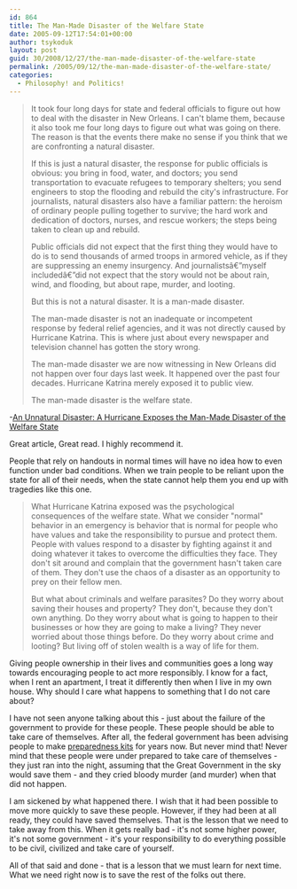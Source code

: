 ```yaml
---
id: 864
title: The Man-Made Disaster of the Welfare State
date: 2005-09-12T17:54:01+00:00
author: tsykoduk
layout: post
guid: 30/2008/12/27/the-man-made-disaster-of-the-welfare-state
permalink: /2005/09/12/the-man-made-disaster-of-the-welfare-state/
categories:
  - Philosophy! and Politics!
---
```

<blockquote>It took four long days for state and federal officials to figure out how to deal with the disaster in New Orleans. I can't blame them, because it also took me four long days to figure out what was going on there. The reason is that the events there make no sense if you think that we are confronting a natural disaster.

<p>If this is just a natural disaster, the response for public officials is obvious: you bring in food, water, and doctors; you send transportation to evacuate refugees to temporary shelters; you send engineers to stop the flooding and rebuild the city's infrastructure. For journalists, natural disasters also have a familiar pattern: the heroism of ordinary people pulling together to survive; the hard work and dedication of doctors, nurses, and rescue workers; the steps being taken to clean up and rebuild.</p>


<p>Public officials did not expect that the first thing they would have to do is to send thousands of armed troops in armored vehicle, as if they are suppressing an enemy insurgency. And journalistsâ€”myself includedâ€”did not expect that the story would not be about rain, wind, and flooding, but about rape, murder, and looting.</p>


<p>But this is not a natural disaster. It is a man-made disaster.</p>


<p>The man-made disaster is not an inadequate or incompetent response by federal relief agencies, and it was not directly caused by Hurricane Katrina. This is where just about every newspaper and television channel has gotten the story wrong.</p>


<p>The man-made disaster we are now witnessing in New Orleans did not happen over four days last week. It happened over the past four decades. Hurricane Katrina merely exposed it to public view.</p>


<p>The man-made disaster is the welfare state. </blockquote></p>


<p>-<a href="http://tiadaily.com/php-bin/news/showArticle.php?id=1026">An Unnatural Disaster: A Hurricane Exposes the Man-Made Disaster of the Welfare State</a></p>


<p>Great article, Great read. I highly recommend it.</p>


<p>People that rely on handouts in normal times will have no idea how to even function under bad conditions. When we train people to be reliant upon the state for all of their needs, when the state cannot help them you end up with tragedies like this one.</p>


<blockquote>What Hurricane Katrina exposed was the psychological consequences of the welfare state. What we consider "normal" behavior in an emergency is behavior that is normal for people who have values and take the responsibility to pursue and protect them. People with values respond to a disaster by fighting against it and doing whatever it takes to overcome the difficulties they face. They don't sit around and complain that the government hasn't taken care of them. They don't use the chaos of a disaster as an opportunity to prey on their fellow men.

<p>But what about criminals and welfare parasites? Do they worry about saving their houses and property? They don't, because they don't own anything. Do they worry about what is going to happen to their businesses or how they are going to make a living? They never worried about those things before. Do they worry about crime and looting? But living off of stolen wealth is a way of life for them.</blockquote></p>


<p>Giving people ownership in their lives and communities goes a long way towards encouraging people to act more responsibly. I know for a fact, when I rent an apartment, I treat it differently then when I live in my own house. Why should I care what happens to something that I do not care about?</p>


<p>I have not seen anyone talking about this - just about the failure of the government to provide for these people. These people should be able to take care of themselves. After all, the federal government has been advising people to make <a href="http://www.ready.gov/index.html"> preparedness kits</a> for years now. But never mind that! Never mind that these people were under prepared to take care of themselves - they just ran into the night, assuming that the Great Government in the sky would save them - and they cried bloody murder (and murder) when that did not happen.</p>


<p>I am sickened by what happened there. I wish that it had been possible to move more quickly to save these people. However, if they had been at all ready, they could have saved themselves. That is the lesson that we need to take away from this. When it gets really bad - it's not some higher power, it's not some government - it's your responsibility to do everything possible to be civil, civilized and take care of yourself.</p>


<p>All of that said and done - that is a lesson that we must learn for next time. What we need right now is to save the rest of the folks out there.</p>